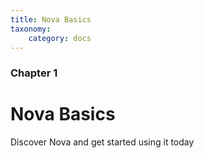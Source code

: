 ```yaml
---
title: Nova Basics
taxonomy:
    category: docs
---
```


### Chapter 1

# Nova Basics

Discover Nova and get started using it today

